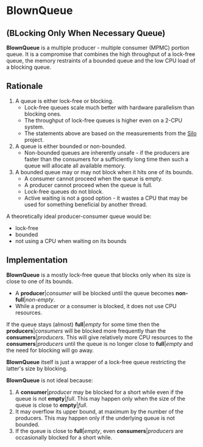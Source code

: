 # BlownQueue
## (BLocking Only When Necessary Queue)

**BlownQueue** is a multiple producer - multiple consumer (MPMC) portion queue. It is a compromise that combines the high throughput of a lock-free queue, the memory restraints of a bounded queue and the low CPU load of a blocking queue.

## Rationale

1. A queue is either lock-free or blocking.
    - Lock-free queues scale much better with hardware parallelism than blocking ones.
    - The throughput of lock-free queues is higher even on a 2-CPU system.
    - The statements above are based on the measurements from the [Silo](https://github.com/gbrdead/silo) project.
2. A queue is either bounded or non-bounded.
    - Non-bounded queues are inherently unsafe - if the producers are faster than the consumers for a sufficiently long time then such a queue will allocate all available memory.
3. A bounded queue may or may not block when it hits one of its bounds.
    - A consumer cannot proceed when the queue is empty.
    - A producer cannot proceed when the queue is full.
    - Lock-free queues do not block.
    - Active waiting is not a good option - it wastes a CPU that may be used for something beneficial by another thread.
    
A theoretically ideal producer-consumer queue would be:
- lock-free
- bounded
- not using a CPU when waiting on its bounds

## Implementation
    
**BlownQueue** is a mostly lock-free queue that blocks only when its size is close to one of its bounds.
- A **producer**|*consumer* will be blocked until the queue becomes **non-full**|*non-empty*.
- While a producer or a consumer is blocked, it does not use CPU resources.

If the queue stays (almost) **full**|*empty* for some time then the **producers**|*consumers* will be blocked more frequently than the **consumers**|*producers*. This will give relatively more CPU resources to the **consumers**|*producers* until the queue is no longer close to **full**|*empty* and the need for blocking will go away.

**BlownQueue** itself is just a wrapper of a lock-free queue restricting the latter's size by blocking.

**BlownQueue** is not ideal because:
1. A **consumer**|*producer* may be blocked for a short while even if the queue is not **empty**|*full*. This may happen only when the size of the queue is close to **empty**|*full*.
2. It may overflow its upper bound, at maximum by the number of the producers. This may happen only if the underlying queue is not bounded.
3. If the queue is close to **full**|*empty*, even **consumers**|*producers* are occasionally blocked for a short while.